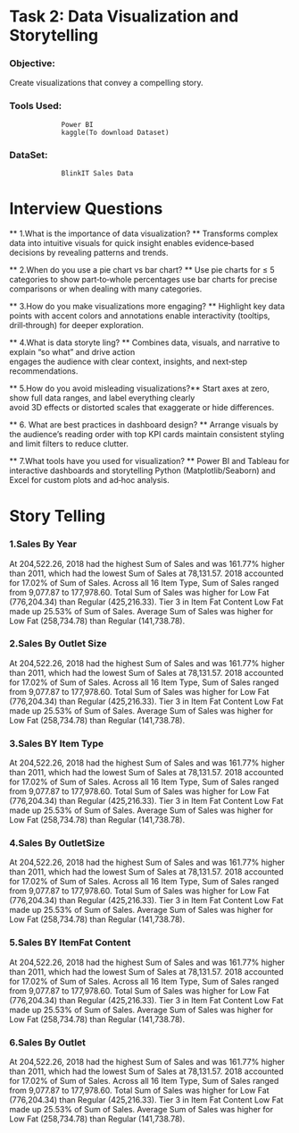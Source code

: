 # **Task 2:** Data Visualization and Storytelling
### Objective:                                     
 Create visualizations that convey a compelling story.
 ### Tools Used:
                 Power BI
                 kaggle(To download Dataset)
### DataSet: 
                 BlinkIT Sales Data

# Interview Questions
 ** 1.What is the importance of data visualization? **
Transforms complex data into intuitive visuals for quick insight 
enables evidence‑based decisions by revealing patterns and trends.

 ** 2.When do you use a pie chart vs bar chart? **
Use pie charts for ≤ 5 categories to show part‑to‑whole percentages
use bar charts for precise comparisons or when dealing with many categories.
 
 ** 3.How do you make visualizations more engaging? **
Highlight key data points with accent colors and annotations
enable interactivity (tooltips, drill‑through) for deeper exploration.

** 4.What is data storyte ling? **
Combines data, visuals, and narrative to explain “so what” and drive action  
engages the audience with clear context, insights, and next‑step recommendations.

** 5.How do you avoid misleading visualizations?**
Start axes at zero, show full data ranges, and label everything clearly  
avoid 3D effects or distorted scales that exaggerate or hide differences.

** 6. What are best practices in dashboard design? **
Arrange visuals by the audience’s reading order with top KPI cards 
maintain consistent styling and limit filters to reduce clutter.

** 7.What tools have you used for visualization? **
Power BI and Tableau for interactive dashboards and storytelling
Python (Matplotlib/Seaborn) and Excel for custom plots and ad‑hoc analysis.

# Story Telling
### 1.Sales By Year

﻿At 204,522.26, 2018 had the highest Sum of Sales and was 161.77% higher than 2011, which had the lowest Sum of Sales at 78,131.57.﻿﻿﻿﻿
﻿﻿2018 accounted for 17.02% of Sum of Sales.﻿﻿
﻿﻿Across all 16 Item Type, Sum of Sales ranged from 9,077.87 to 177,978.60.﻿﻿
﻿﻿Total Sum of Sales was higher for Low Fat (776,204.34) than Regular (425,216.33).﻿﻿
﻿﻿Tier 3 in Item Fat Content Low Fat made up 25.53% of Sum of Sales.﻿﻿
﻿﻿Average Sum of Sales was higher for Low Fat (258,734.78) than Regular (141,738.78).﻿﻿

### 2.Sales By Outlet Size

﻿At 204,522.26, 2018 had the highest Sum of Sales and was 161.77% higher than 2011, which had the lowest Sum of Sales at 78,131.57.﻿﻿
﻿﻿﻿2018 accounted for 17.02% of Sum of Sales.﻿﻿﻿﻿
﻿﻿Across all 16 Item Type, Sum of Sales ranged from 9,077.87 to 177,978.60.﻿﻿
﻿﻿Total Sum of Sales was higher for Low Fat (776,204.34) than Regular (425,216.33).﻿﻿
﻿﻿Tier 3 in Item Fat Content Low Fat made up 25.53% of Sum of Sales.﻿﻿
﻿﻿Average Sum of Sales was higher for Low Fat (258,734.78) than Regular (141,738.78).

### 3.Sales BY Item Type

﻿At 204,522.26, 2018 had the highest Sum of Sales and was 161.77% higher than 2011, which had the lowest Sum of Sales at 78,131.57.﻿﻿
﻿﻿2018 accounted for 17.02% of Sum of Sales.﻿﻿
﻿﻿Across all 16 Item Type, Sum of Sales ranged from 9,077.87 to 177,978.60.﻿﻿
﻿﻿Total Sum of Sales was higher for Low Fat (776,204.34) than Regular (425,216.33).﻿﻿
﻿﻿Tier 3 in Item Fat Content Low Fat made up 25.53% of Sum of Sales.﻿﻿
Average Sum of Sales was higher for Low Fat (258,734.78) than Regular (141,738.78).﻿﻿

### 4.Sales By OutletSize

﻿At 204,522.26, 2018 had the highest Sum of Sales and was 161.77% higher than 2011, which had the lowest Sum of Sales at 78,131.57.﻿﻿
﻿﻿2018 accounted for 17.02% of Sum of Sales.﻿﻿
﻿﻿Across all 16 Item Type, Sum of Sales ranged from 9,077.87 to 177,978.60.﻿﻿
﻿﻿Total Sum of Sales was higher for Low Fat (776,204.34) than Regular (425,216.33).﻿﻿
﻿﻿Tier 3 in Item Fat Content Low Fat made up 25.53% of Sum of Sales.﻿﻿
﻿﻿Average Sum of Sales was higher for Low Fat (258,734.78) than Regular (141,738.78).﻿﻿

### 5.Sales BY ItemFat Content

﻿At 204,522.26, 2018 had the highest Sum of Sales and was 161.77% higher than 2011, which had the lowest Sum of Sales at 78,131.57.﻿﻿
﻿﻿﻿2018 accounted for 17.02% of Sum of Sales.﻿﻿
﻿﻿﻿Across all 16 Item Type, Sum of Sales ranged from 9,077.87 to 177,978.60.﻿﻿
﻿﻿﻿Total Sum of Sales was higher for Low Fat (776,204.34) than Regular (425,216.33).﻿﻿
﻿﻿Tier 3 in Item Fat Content Low Fat made up 25.53% of Sum of Sales.﻿﻿
﻿﻿Average Sum of Sales was higher for Low Fat (258,734.78) than Regular (141,738.78).﻿﻿

### 6.Sales By Outlet

﻿At 204,522.26, 2018 had the highest Sum of Sales and was 161.77% higher than 2011, which had the lowest Sum of Sales at 78,131.57.﻿﻿
﻿﻿﻿2018 accounted for 17.02% of Sum of Sales.﻿﻿
﻿﻿﻿Across all 16 Item Type, Sum of Sales ranged from 9,077.87 to 177,978.60.﻿﻿
﻿﻿﻿Total Sum of Sales was higher for Low Fat (776,204.34) than Regular (425,216.33).﻿﻿
﻿﻿﻿Tier 3 in Item Fat Content Low Fat made up 25.53% of Sum of Sales.﻿﻿
﻿﻿Average Sum of Sales was higher for Low Fat (258,734.78) than Regular (141,738.78).﻿﻿

﻿﻿

﻿

﻿﻿

﻿

﻿﻿

﻿

﻿﻿

﻿

﻿﻿

﻿

﻿﻿

﻿
